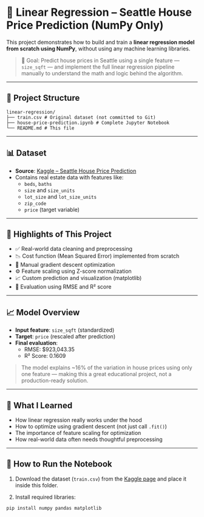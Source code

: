 # 🏡 Linear Regression – Seattle House Price Prediction (NumPy Only)

This project demonstrates how to build and train a **linear regression model from scratch using NumPy**, without using any machine learning libraries.

> 🎯 Goal: Predict house prices in Seattle using a single feature — `size_sqft` — and implement the full linear regression pipeline manually to understand the math and logic behind the algorithm.

---

## 📂 Project Structure
```
linear-regression/
├── train.csv # Original dataset (not committed to Git)
├── house-price-prediction.ipynb # Complete Jupyter Notebook
└── README.md # This file
```
---

## 📊 Dataset

- **Source**: [Kaggle – Seattle House Price Prediction](https://www.kaggle.com/datasets/samuelcortinhas/house-price-prediction-seattle)
- Contains real estate data with features like:
  - `beds`, `baths`
  - `size` and `size_units`
  - `lot_size` and `lot_size_units`
  - `zip_code`
  - `price` (target variable)

---

## 📌 Highlights of This Project

- ✅ Real-world data cleaning and preprocessing
- 📉 Cost function (Mean Squared Error) implemented from scratch
- 🔁 Manual gradient descent optimization
- ⚙️ Feature scaling using Z-score normalization
- 📈 Custom prediction and visualization (matplotlib)
- 🧪 Evaluation using RMSE and R² score

---

## 📈 Model Overview

- **Input feature**: `size_sqft` (standardized)
- **Target**: `price` (rescaled after prediction)
- **Final evaluation**:
  - RMSE: \$923,043.35
  - R² Score: 0.1609

> The model explains ~16% of the variation in house prices using only one feature — making this a great educational project, not a production-ready solution.

---

## 🧠 What I Learned

- How linear regression really works under the hood
- How to optimize using gradient descent (not just call `.fit()`)
- The importance of feature scaling for optimization
- How real-world data often needs thoughtful preprocessing

---

## 🚀 How to Run the Notebook

1. Download the dataset (`train.csv`) from the [Kaggle page](https://www.kaggle.com/datasets/samuelcortinhas/house-price-prediction-seattle) and place it inside this folder.

2. Install required libraries:

```bash
pip install numpy pandas matplotlib
